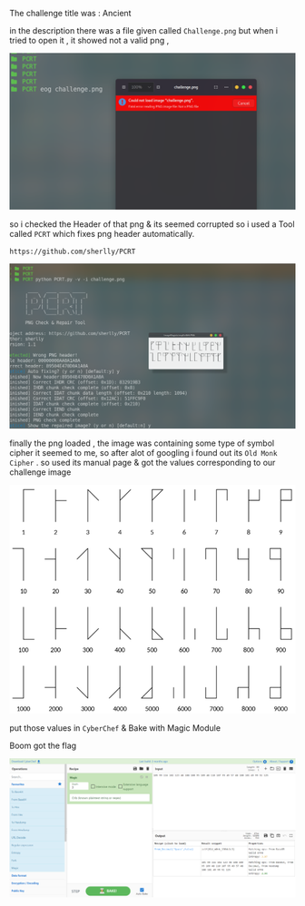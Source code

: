 The challenge title was : Ancient

in the description there was a file given called `Challenge.png` but when i tried to open it , 
it showed not a valid png ,

![](../images/crypto0.png)

so i checked the Header of that png & its seemed corrupted
so i used a Tool called `PCRT` which fixes png header automatically.
```http
https://github.com/sherlly/PCRT
```
![](../images/crypto01.png)

finally the png loaded , the image was containing some type of symbol cipher it seemed to me,
so after alot of googling i found out its `Old Monk Cipher` . so used its manual page & got the values corresponding to our challenge image


![](../images/crypto1.png)

put those values in `CyberChef` & Bake with Magic Module

Boom got the flag

![](../images/crypto2.png)
